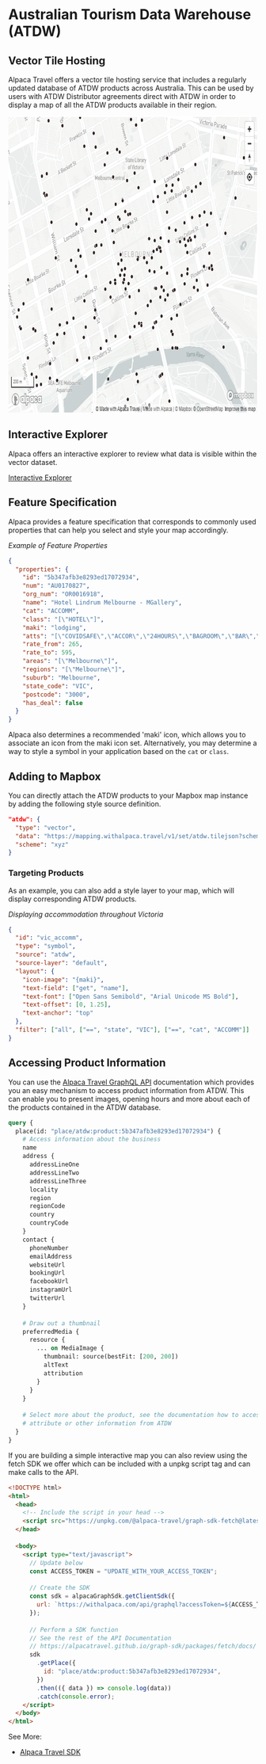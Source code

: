 # Australian Tourism Data Warehouse (ATDW)

## Vector Tile Hosting

Alpaca Travel offers a vector tile hosting service that includes a regularly
updated database of ATDW products across Australia. This can be used by users
with ATDW Distributor agreements direct with ATDW in order to display a map
of all the ATDW products available in their region.

<img alt="ATDW Mapping Data" src="./melbourne.png" width="805" height="599" />

## Interactive Explorer

Alpaca offers an interactive explorer to review what data is visible within the
vector dataset.

[Interactive Explorer](https://mapping.withalpaca.travel/set/atdw)

## Feature Specification

Alpaca provides a feature specification that corresponds to commonly used
properties that can help you select and style your map accordingly.

_Example of Feature Properties_

```json
{
  "properties": {
    "id": "5b347afb3e8293ed17072934",
    "num": "AU0170827",
    "org_num": "OR0016918",
    "name": "Hotel Lindrum Melbourne - MGallery",
    "cat": "ACCOMM",
    "class": "[\"HOTEL\"]",
    "maki": "lodging",
    "atts": "[\"COVIDSAFE\",\"ACCOR\",\"24HOURS\",\"BAGROOM\",\"BAR\",\"BUSINESSFC\",\"CONVFAC\",\"NSMOKESTAB\",\"PAYTV\",\"STEREORADIO\",\"RESTAURANT\",\"TOURDESK\",\"FREEWIFI\",\"Luxury\",\"DISTASSIST\"]",
    "rate_from": 265,
    "rate_to": 595,
    "areas": "[\"Melbourne\"]",
    "regions": "[\"Melbourne\"]",
    "suburb": "Melbourne",
    "state_code": "VIC",
    "postcode": "3000",
    "has_deal": false
  }
}
```

Alpaca also determines a recommended 'maki' icon, which allows you to associate
an icon from the maki icon set. Alternatively, you may determine a way to style
a symbol in your application based on the `cat` or `class`.

## Adding to Mapbox

You can directly attach the ATDW products to your Mapbox map instance by adding
the following style source definition.

```json
"atdw": {
  "type": "vector",
  "data": "https://mapping.withalpaca.travel/v1/set/atdw.tilejson?scheme=xyz&accessToken=YOUR_ACCESS_TOKEN",
  "scheme": "xyz"
}
```

### Targeting Products

As an example, you can also add a style layer to your map, which will display
corresponding ATDW products.

_Displaying accommodation throughout Victoria_

```json
{
  "id": "vic_accomm",
  "type": "symbol",
  "source": "atdw",
  "source-layer": "default",
  "layout": {
    "icon-image": "{maki}",
    "text-field": ["get", "name"],
    "text-font": ["Open Sans Semibold", "Arial Unicode MS Bold"],
    "text-offset": [0, 1.25],
    "text-anchor": "top"
  },
  "filter": ["all", ["==", "state", "VIC"], ["==", "cat", "ACCOMM"]]
}
```

## Accessing Product Information

You can use the
[Alpaca Travel GraphQL API](https://www.github.com/AlpacaTravel/graphql-docs)
documentation which provides you an easy mechanism to access product information
from ATDW. This can enable you to present images, opening hours and more about
each of the products contained in the ATDW database.

```graphql
query {
  place(id: "place/atdw:product:5b347afb3e8293ed17072934") {
    # Access information about the business
    name
    address {
      addressLineOne
      addressLineTwo
      addressLineThree
      locality
      region
      regionCode
      country
      countryCode
    }
    contact {
      phoneNumber
      emailAddress
      websiteUrl
      bookingUrl
      facebookUrl
      instagramUrl
      twitterUrl
    }

    # Draw out a thumbnail
    preferredMedia {
      resource {
        ... on MediaImage {
          thumbnail: source(bestFit: [200, 200])
          altText
          attribution
        }
      }
    }

    # Select more about the product, see the documentation how to access any
    # attribute or other information from ATDW
  }
}
```

If you are building a simple interactive map you can also review using the
fetch SDK we offer which can be included with a unpkg script tag and can make
calls to the API.

```html
<!DOCTYPE html>
<html>
  <head>
    <!-- Include the script in your head -->
    <script src="https://unpkg.com/@alpaca-travel/graph-sdk-fetch@latest/dist/umd/graph-sdk.min.js"></script>
  </head>

  <body>
    <script type="text/javascript">
      // Update below
      const ACCESS_TOKEN = "UPDATE_WITH_YOUR_ACCESS_TOKEN";

      // Create the SDK
      const sdk = alpacaGraphSdk.getClientSdk({
        url: `https://withalpaca.com/api/graphql?accessToken=${ACCESS_TOKEN}`,
      });

      // Perform a SDK function
      // See the rest of the API Documentation
      // https://alpacatravel.github.io/graph-sdk/packages/fetch/docs/
      sdk
        .getPlace({
          id: "place/atdw:product:5b347afb3e8293ed17072934",
        })
        .then(({ data }) => console.log(data))
        .catch(console.error);
    </script>
  </body>
</html>
```

See More:

- [Alpaca Travel SDK](https://github.com/AlpacaTravel/graph-sdk)
